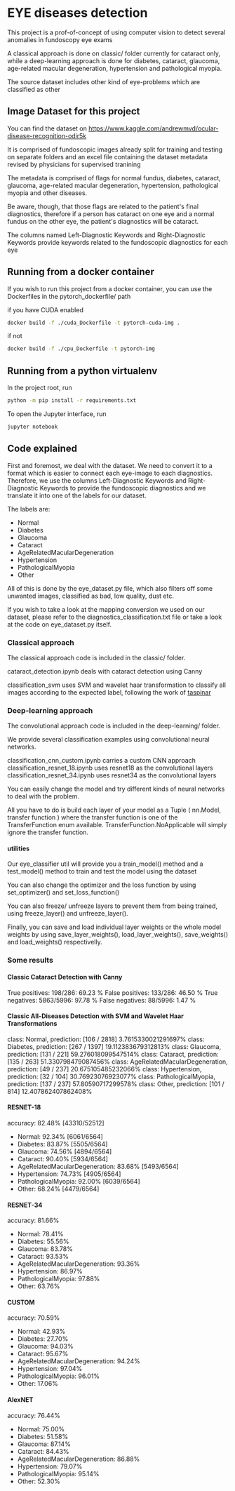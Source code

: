 # EYE diseases detection

This project is a prof-of-concept of using computer vision to detect several anomalies in fundoscopy eye exams

A classical approach is done on classic/ folder currently for cataract only, while a deep-learning approach is done for
diabetes, cataract, glaucoma, age-related macular degeneration, hypertension and pathological myopia.

The source dataset includes other kind of eye-problems which are classified as other


## Image Dataset for this project

You can find the dataset on https://www.kaggle.com/andrewmvd/ocular-disease-recognition-odir5k

It is comprised of fundoscopic images already split for training and testing on separate folders and an excel file containing 
the dataset metadata revised by physicians for supervised tranining

The metadata is comprised of flags for normal fundus, diabetes, cataract, glaucoma, age-related macular degeneration, hypertension, pathological myopia and other diseases.

Be aware, though, that those flags are related to the patient's final diagnostics, therefore if a person has cataract on one eye and a normal fundus on the other eye, the patient's diagnostics will be cataract.

The columns named Left-Diagnostic Keywords and Right-Diagnostic Keywords provide keywords related to the fundoscopic diagnostics for each eye


## Running from a docker container

If you wish to run this project from a docker container, you can use the Dockerfiles in the pytorch_dockerfile/ path

if you have CUDA enabled
```sh
docker build -f ./cuda_Dockerfile -t pytorch-cuda-img .
```

if not
```sh
docker build -f ./cpu_Dockerfile -t pytorch-img
```


## Running from a python virtualenv 

In the project root, run

```sh
python -m pip install -r requirements.txt
```

To open the Jupyter interface, run

```sh
jupyter notebook
```

## Code explained

First and foremost, we deal with the dataset. We need to convert it to a format which is easier to connect each eye-image to each diagnostics. 
Therefore, we use the columns Left-Diagnostic Keywords and Right-Diagnostic Keywords to provide the fundoscopic diagnostics and we translate it
into one of the labels for our dataset.

The labels are:

- Normal
- Diabetes
- Glaucoma
- Cataract
- AgeRelatedMacularDegeneration
- Hypertension
- PathologicalMyopia
- Other

All of this is done by the eye_dataset.py file, which also filters off some unwanted images, classified as bad, low quality, dust etc.

If you wish to take a look at the mapping conversion we used on our dataset, please refer to the diagnostics_classification.txt file or
take a look at the code on eye_dataset.py itself.

### Classical approach

The classical approach code is included in the classic/ folder.

cataract_detection.ipynb deals with cataract detection using Canny

classification_svm uses SVM and wavelet haar transformation to classify all images according to the expected label, following the work of [taspinar](
https://github.com/taspinar/siml/blob/master/notebooks/WV4%20-%20Classification%20of%20ECG%20signals%20using%20the%20Discrete%20Wavelet%20Transform.ipynb)


### Deep-learning approach

The convolutional approach code is included in the deep-learning/ folder.

We provide several classification examples using convolutional neural networks. 


classification_cnn_custom.ipynb carries a custom CNN approach
classification_resnet_18.ipynb uses resnet18 as the convolutional layers
classification_resnet_34.ipynb uses resnet34 as the convolutional layers

You can easily change the model and try different kinds of neural networks to deal with the problem.

All you have to do is build each layer of your model as a Tuple ( nn.Model, transfer function ) where
the transfer function is one of the TransferFunction enum available. TransferFunction.NoApplicable will simply ignore the transfer function.

#### utilities

Our eye_classifier util will provide you a train_model() method and a test_model() method to train and test the model using the dataset

You can also change the optimizer and the loss function by using set_optimizer() and set_loss_function()

You can also freeze/ unfreeze layers to prevent them from being trained, using freeze_layer() and unfreeze_layer().

Finally, you can save and load individual layer weights or the whole model weights by using save_layer_weights(), load_layer_weights(),
save_weights() and load_weights() respectivelly.

### Some results

#### Classic Cataract Detection with Canny

True positives: 198/286: 69.23 %
False positives: 133/286: 46.50 %
True negatives: 5863/5996: 97.78 %
False negatives: 88/5996: 1.47 %

#### Classic All-Diseases Detection with SVM and Wavelet Haar Transformations

class: Normal, prediction: [106 / 2818] 3.7615330021291697%
class: Diabetes, prediction: [267 / 1397] 19.112383679312813%
class: Glaucoma, prediction: [131 / 221] 59.276018099547514%
class: Cataract, prediction: [135 / 263] 51.330798479087456%
class: AgeRelatedMacularDegeneration, prediction: [49 / 237] 20.675105485232066%
class: Hypertension, prediction: [32 / 104] 30.76923076923077%
class: PathologicalMyopia, prediction: [137 / 237] 57.80590717299578%
class: Other, prediction: [101 / 814] 12.407862407862408%



#### RESNET-18

accuracy: 82.48% [43310/52512]

- Normal: 92.34% [6061/6564]
- Diabetes: 83.87% [5505/6564]
- Glaucoma: 74.56% [4894/6564]
- Cataract: 90.40% [5934/6564]
- AgeRelatedMacularDegeneration: 83.68% [5493/6564]
- Hypertension: 74.73% [4905/6564]
- PathologicalMyopia: 92.00% [6039/6564]
- Other: 68.24% [4479/6564]

#### RESNET-34

accuracy: 81.66%

- Normal: 78.41%
- Diabetes: 55.56%
- Glaucoma: 83.78%
- Cataract: 93.53%
- AgeRelatedMacularDegeneration: 93.36%
- Hypertension: 86.97%
- PathologicalMyopia: 97.88%
- Other: 63.76%

#### CUSTOM 

accuracy: 70.59%

- Normal: 42.93%
- Diabetes: 27.70%
- Glaucoma: 94.03%
- Cataract: 95.67%
- AgeRelatedMacularDegeneration: 94.24%
- Hypertension: 97.04%
- PathologicalMyopia: 96.01%
- Other: 17.06%

#### AlexNET

accuracy: 76.44%

- Normal: 75.00%
- Diabetes: 51.58%
- Glaucoma: 87.14%
- Cataract: 84.43%
- AgeRelatedMacularDegeneration: 86.88%
- Hypertension: 79.07%
- PathologicalMyopia: 95.14%
- Other: 52.30%

